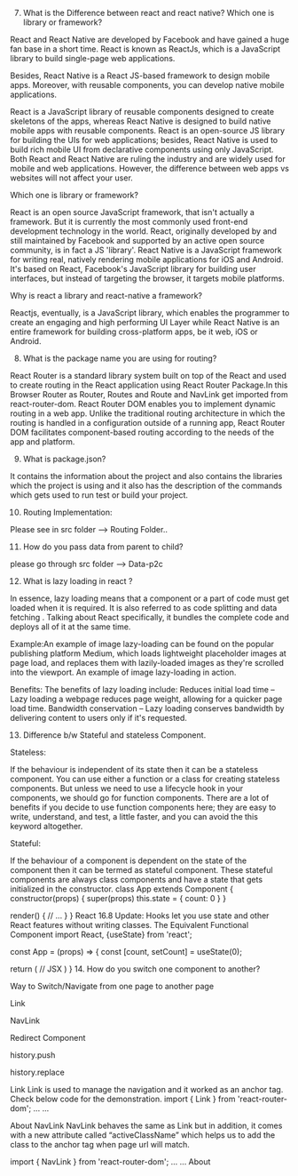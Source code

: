 7. What is the Difference between react and react native? Which one is library or framework?

React and React Native are developed by Facebook and have gained a huge fan base in a short time. React is known as ReactJs, which is a JavaScript library to build single-page web applications.

Besides, React Native is a React JS-based framework to design mobile apps. Moreover, with reusable components, you can develop native mobile applications.

React is a JavaScript library of reusable components designed to create skeletons of the apps, whereas React Native is designed to build native mobile apps with reusable components. React is an open-source JS library for building the UIs for web applications; besides, React Native is used to build rich mobile UI from declarative components using only JavaScript. Both React and React Native are ruling the industry and are widely used for mobile and web applications. However, the difference between web apps vs websites will not affect your user.

Which one is library or framework?

React is an open source JavaScript framework, that isn't actually a framework. But it is currently the most commonly used front-end development technology in the world. React, originally developed by and still maintained by Facebook and supported by an active open source community, is in fact a JS 'library'. React Native is a JavaScript framework for writing real, natively rendering mobile applications for iOS and Android. It's based on React, Facebook's JavaScript library for building user interfaces, but instead of targeting the browser, it targets mobile platforms.

Why is react a library and react-native a framework?

Reactjs, eventually, is a JavaScript library, which enables the programmer to create an engaging and high performing UI Layer while React Native is an entire framework for building cross-platform apps, be it web, iOS or Android.

8. What is the package name you are using for routing?

React Router is a standard library system built on top of the React and used to create routing in the React application using React Router Package.In this Browser Router as Router, Routes and Route and NavLink get imported from react-router-dom. React Router DOM enables you to implement dynamic routing in a web app. Unlike the traditional routing architecture in which the routing is handled in a configuration outside of a running app, React Router DOM facilitates component-based routing according to the needs of the app and platform.

9. What is package.json?

It contains the information about the project and also contains the libraries which the project is using and it also has the description of the commands which gets used to run test or build your project.

10. Routing Implementation:

Please see in src folder --> Routing Folder..

11. How do you pass data from parent to child?

please go through src folder --> Data-p2c

12. What is lazy loading in react ?

In essence, lazy loading means that a component or a part of code must get loaded when it is required. It is also referred to as code splitting and data fetching . Talking about React specifically, it bundles the complete code and deploys all of it at the same time.

Example:An example of image lazy-loading can be found on the popular publishing platform Medium, which loads lightweight placeholder images at page load, and replaces them with lazily-loaded images as they're scrolled into the viewport. An example of image lazy-loading in action.

Benefits: The benefits of lazy loading include: Reduces initial load time – Lazy loading a webpage reduces page weight, allowing for a quicker page load time. Bandwidth conservation – Lazy loading conserves bandwidth by delivering content to users only if it's requested.

13. Difference b/w Stateful and stateless Component.

Stateless:

If the behaviour is independent of its state then it can be a stateless component. You can use either a function or a class for creating stateless components. But unless we need to use a lifecycle hook in your components, we should go for function components. There are a lot of benefits if you decide to use function components here; they are easy to write, understand, and test, a little faster, and you can avoid the this keyword altogether.

Stateful:

If the behaviour of a component is dependent on the state of the component then it can be termed as stateful component. These stateful components are always class components and have a state that gets initialized in the constructor. class App extends Component { constructor(props) { super(props) this.state = { count: 0 } }

  render() {
    // ...
  }
}
React 16.8 Update: Hooks let you use state and other React features without writing classes. The Equivalent Functional Component import React, {useState} from 'react';

const App = (props) => {
  const [count, setCount] = useState(0);

  return (
    // JSX
  )
}
14. How do you switch one component to another?

Way to Switch/Navigate from one page to another page

Link

NavLink

Redirect Component

history.push

history.replace

Link Link is used to manage the navigation and it worked as an anchor tag. Check below code for the demonstration. import { Link } from 'react-router-dom'; ... ...

About
NavLink NavLink behaves the same as Link but in addition, it comes with a new attribute called “activeClassName” which helps us to add the class to the anchor tag when page url will match.

import { NavLink } from 'react-router-dom'; ... ... About
